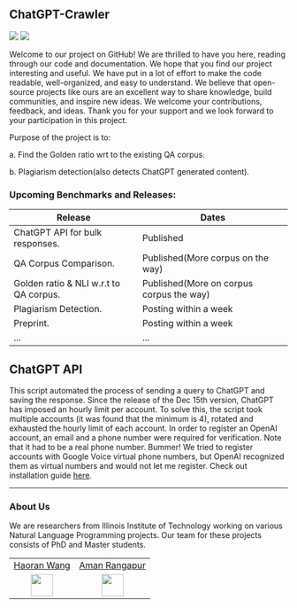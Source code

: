 ## ChatGPT-Crawler

![](https://img.shields.io/badge/Languages-%20English-red) 
![](https://img.shields.io/badge/ChatGPT-Corpus%2C%20Detector-blue)


Welcome to our project on GitHub! We are thrilled to have you here, reading through our code and documentation. We hope that you find our project interesting and useful. We have put in a lot of effort to make the code readable, well-organized, and easy to understand. We believe that open-source projects like ours are an excellent way to share knowledge, build communities, and inspire new ideas. We welcome your contributions, feedback, and ideas. Thank you for your support and we look forward to your participation in this project.<br>


Purpose of the project is to:

a. Find the Golden ratio wrt to the existing QA corpus.

b. Plagiarism detection(also detects ChatGPT generated content).





### Upcoming Benchmarks and Releases:

| Release               | Dates      |
|-----------------------|------------|
| ChatGPT API for bulk responses. | Published |
| QA Corpus Comparison. | Published(More corpus on the way) |
| Golden ratio & NLI w.r.t to QA corpus. | Published(More on corpus corpus the way) |
| Plagiarism Detection. | Posting within a week
| Preprint. | Posting within a week |
|...|...|

## ChatGPT API
This script automated the process of sending a query to ChatGPT and saving the response. Since the release of the Dec 15th version, ChatGPT has imposed an hourly limit per account. To solve this, the script took multiple accounts (it was found that the minimum is 4), rotated and exhausted the hourly limit of each account. In order to register an OpenAI account, an email and a phone number were required for verification. Note that it had to be a real phone number. Bummer! We tried to register accounts with Google Voice virtual phone numbers, but OpenAI recognized them as virtual numbers and would not let me register.  Check out installation guide [here](./chatGPT-crawler/README.md).



---

### About Us

We are researchers from Illinois Institute of Technology working on various Natural Language Programming projects. Our team for these projects consists of PhD and Master students. <br>

|   |   |
|:-:|:-:|
| [Haoran Wang](https://github.com/wang2226/) | [Aman Rangapur](https://github.com/aman-17/) |
|<img src="https://avatars.githubusercontent.com/u/21370476?v=4" alt="" width="40"/>|<img src="https://avatars.githubusercontent.com/u/44740048?v=4" alt="" width="40"/>|









